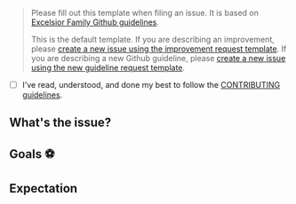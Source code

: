 > Please fill out this template when filing an issue. It is based on [Excelsior Family Github guidelines](https://github.com/ExcelsiorFamily/github-guidelines).
>
> This is the default template. If you are describing an improvement, please [create a new issue using the improvement request template](https://github.com/ExcelsiorFamily/github-guidelines/issues/new?template=enhancement-request.md). If you are describing a new Github guideline, please [create a new issue using the new guideline request template](https://github.com/ExcelsiorFamily/github-guidelines/issues/new?template=new-guideline-request.md).

* [ ] I've read, understood, and done my best to follow the [CONTRIBUTING guidelines](/CONTRIBUTING.md).

## What's the issue?
<!-- Describe the context of the issue. -->
<!-- Describe the action that produces the issue. -->
<!-- Describe your expectation. -->

## Goals :soccer:
<!-- List the high-level objectives of this issue. -->
<!-- Include any relevant context. -->

## Expectation
<!-- Describe your expectation. -->